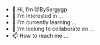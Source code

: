 - 👋 Hi, I’m @BySergygp
- 👀 I’m interested in ...
- 🌱 I’m currently learning ...
- 💞️ I’m looking to collaborate on ...
- 📫 How to reach me ...

<!---
BySergygp/BySergygp is a ✨ special ✨ repository because its `README.md` (this file) appears on your GitHub profile.
You can click the Preview link to take a look at your changes.
--->
